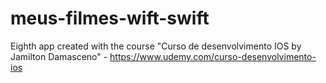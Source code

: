 # meus-filmes-wift-swift
Eighth app created with the course "Curso de desenvolvimento IOS by Jamilton Damasceno" - https://www.udemy.com/curso-desenvolvimento-ios
